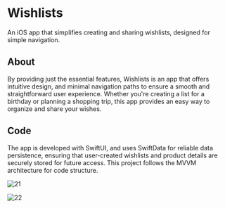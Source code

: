 # Wishlists
An iOS app that simplifies creating and sharing wishlists, designed for simple navigation.

## About
By providing just the essential features, Wishlists is an app that offers intuitive design, and minimal navigation paths to ensure a smooth and straightforward user experience. Whether you're creating a list for a birthday or planning a shopping trip, this app provides an easy way to organize and share your wishes.

## Code
The app is developed with SwiftUI, and uses SwiftData for reliable data persistence, ensuring that user-created wishlists and product details are securely stored for future access. This project follows the MVVM architecture for code structure. 

![21](https://github.com/marianneindreb/Wishlists/assets/91476569/106b86ac-7324-49a8-9121-56e86b5cdb28)

![22](https://github.com/marianneindreb/Wishlists/assets/91476569/cd89fab6-f63a-489c-a2c7-7b0f667b40b0)
